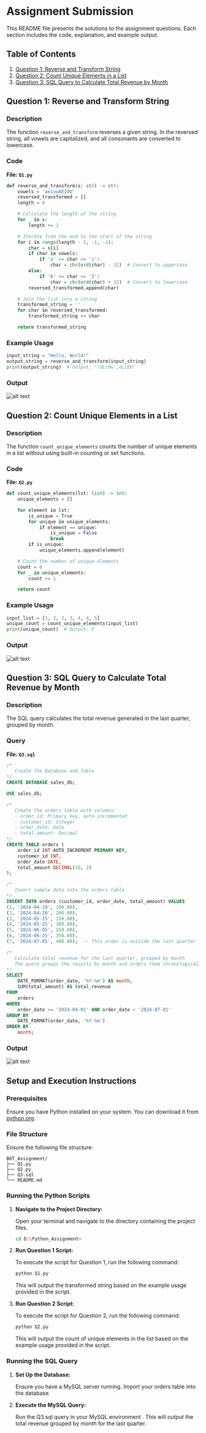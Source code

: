 
# Assignment Submission

This README file presents the solutions to the assignment questions. Each section includes the code, explanation, and example output.

## Table of Contents

1. [Question 1: Reverse and Transform String](#question-1-reverse-and-transform-string)
2. [Question 2: Count Unique Elements in a List](#question-2-count-unique-elements-in-a-list)
3. [Question 3: SQL Query to Calculate Total Revenue by Month](#question-3-sql-query-to-calculate-total-revenue-by-month)



## Question 1: Reverse and Transform String

### Description

The function `reverse_and_transform` reverses a given string. In the reversed string, all vowels are capitalized, and all consonants are converted to lowercase.

### Code

**File: `Q1.py`**

```python
def reverse_and_transform(s: str) -> str:
    vowels = 'aeiouAEIOU'
    reversed_transformed = []
    length = 0

    # Calculate the length of the string
    for _ in s:
        length += 1

    # Iterate from the end to the start of the string
    for i in range(length - 1, -1, -1):
        char = s[i]
        if char in vowels:
            if 'a' <= char <= 'z':
                char = chr(ord(char) - 32)  # Convert to uppercase
        else:
            if 'A' <= char <= 'Z':
                char = chr(ord(char) + 32)  # Convert to lowercase
        reversed_transformed.append(char)

    # Join the list into a string
    transformed_string = ''
    for char in reversed_transformed:
        transformed_string += char

    return transformed_string
```

### Example Usage

```python
input_string = "Hello, World!"
output_string = reverse_and_transform(input_string)
print(output_string)  # Output: "!dLrOw ,oLlEh"
```

### Output
![alt text](image.png)




## Question 2: Count Unique Elements in a List

### Description

The function `count_unique_elements` counts the number of unique elements in a list without using built-in counting or set functions.

### Code

**File: `Q2.py`**

```python
def count_unique_elements(lst: list) -> int:
    unique_elements = []

    for element in lst:
        is_unique = True
        for unique in unique_elements:
            if element == unique:
                is_unique = False
                break
        if is_unique:
            unique_elements.append(element)

    # Count the number of unique elements
    count = 0
    for _ in unique_elements:
        count += 1

    return count
```

### Example Usage

```python
input_list = [1, 2, 2, 3, 4, 4, 5]
unique_count = count_unique_elements(input_list)
print(unique_count)  # Output: 5
```

### Output

![alt text](image-1.png)




## Question 3: SQL Query to Calculate Total Revenue by Month

### Description

The SQL query calculates the total revenue generated in the last quarter, grouped by month.

### Query

**File: `Q3.sql`**

```sql
/* 
   Create the Database and Table
*/
CREATE DATABASE sales_db;

USE sales_db;

/* 
   Create the orders table with columns:
   - order_id: Primary key, auto-incremented
   - customer_id: Integer
   - order_date: Date
   - total_amount: Decimal
*/
CREATE TABLE orders (
    order_id INT AUTO_INCREMENT PRIMARY KEY,
    customer_id INT,
    order_date DATE,
    total_amount DECIMAL(10, 2)
);

/* 
   Insert sample data into the orders table
*/
INSERT INTO orders (customer_id, order_date, total_amount) VALUES
(1, '2024-04-10', 100.00),
(2, '2024-04-20', 200.00),
(3, '2024-05-15', 150.00),
(4, '2024-05-25', 300.00),
(5, '2024-06-05', 250.00),
(6, '2024-06-25', 350.00),
(7, '2024-07-05', 400.00);  -- This order is outside the last quarter

/* 
   Calculate total revenue for the last quarter, grouped by month
   The query groups the results by month and orders them chronologically
*/
SELECT
    DATE_FORMAT(order_date, '%Y-%m') AS month,
    SUM(total_amount) AS total_revenue
FROM
    orders
WHERE
    order_date >= '2024-04-01' AND order_date < '2024-07-01'
GROUP BY
    DATE_FORMAT(order_date, '%Y-%m')
ORDER BY
    month;
```

### Output

![alt text](image-2.png)




## Setup and Execution Instructions

### Prerequisites

Ensure you have Python installed on your system. You can download it from [python.org](https://www.python.org/downloads/).

### File Structure

Ensure the following file structure:

```
BOT_Assignment/
├── Q1.py
├── Q2.py
├── Q3.sql
└── README.md
```

### Running the Python Scripts

1. **Navigate to the Project Directory:**

   Open your terminal and navigate to the directory containing the project files.

   ```sh
   cd D:\Python_Assignment>
   ```

2. **Run Question 1 Script:**

   To execute the script for Question 1, run the following command:

   ```sh
   python Q1.py
   ```

   This will output the transformed string based on the example usage provided in the script.

3. **Run Question 2 Script:**

   To execute the script for Question 2, run the following command:

   ```sh
   python Q2.py
   ```

   This will output the count of unique elements in the list based on the example usage provided in the script.

### Running the SQL Query

1. **Set Up the Database:**

   Ensure you have a MySQL server running. Import your orders table into the database.

2. **Execute the MySQL Query:**

   Run the Q3.sql query in your MySQL environment . This will output the total revenue grouped by month for the last quarter.
